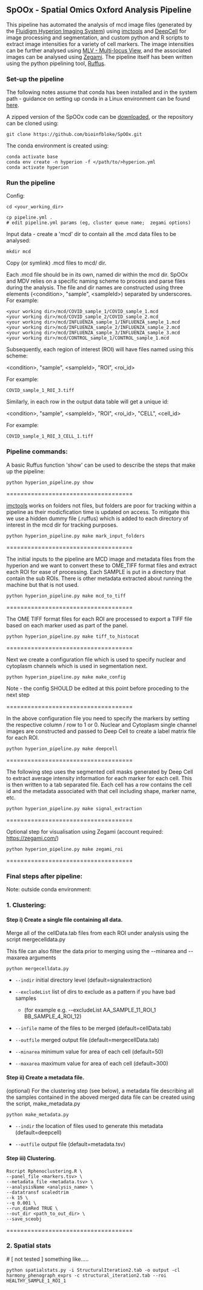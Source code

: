 ## SpOOx - Spatial Omics Oxford Analysis Pipeline
This pipeline has automated the analysis of mcd image files (generated by the [Fluidigm Hyperion Imaging System](https://www.fluidigm.com/products-services/instruments/hyperion)) using [imctools](https://github.com/BodenmillerGroup/imctools) and [DeepCell](https://simtk.org/projects/deepcell) for image processing and segmentation, and custom python and R scripts to extract image intensities for a variety of cell markers. The image intensities can be further analysed using [MLV - Multi-locus View](https://www.nature.com/articles/s42003-021-02097-y), and the associated images can be analysed using [Zegami](https://zegami.com/). The pipeline itself has been written using the python pipelining tool, [Ruffus](http://www.ruffus.org.uk).

### Set-up the pipeline ##################
The following notes assume that conda has been installed and in the system path - guidance on setting up conda in a Linux environment can be found [here](https://github.com/OBDS-Training/OBDS_Open_Workshop_Materials/blob/master/1_Conda/3_Conda_intro_CCB_Rcourse.md).

A zipped version of the SpOOx code can be [downloaded](https://github.com/Taylor-CCB-Group/SpOOx/archive/refs/heads/main.zip), or the repository can be cloned using:
```
git clone https://github.com/bioinfbloke/SpOOx.git
```
The conda environment is created using:
```
conda activate base
conda env create -n hyperion -f </path/to/>hyperion.yml
conda activate hyperion
```

### Run the pipeline ##################

Config:
```
cd <your_working_dir>

cp pipeline.yml .
# edit pipeline.yml params (eg, cluster queue name;  zegami options)
```

Input data - create a 'mcd' dir to contain all the .mcd data files to be analysed:
```
mkdir mcd 
```
Copy (or symlink) .mcd files to mcd/ dir. 

Each .mcd file should be in its own, named dir within the mcd dir. SpOOx and MDV relies on a specific naming scheme to process and parse files during the analysis. The file and dir names are constructed using three elements (\<condition\>, "sample", \<sampleId\>) separated by underscores. For example:
```
<your working dir>/mcd/COVID_sample_1/COVID_sample_1.mcd
<your working dir>/mcd/COVID_sample_2/COVID_sample_2.mcd
<your working dir>/mcd/INFLUENZA_sample_1/INFLUENZA_sample_1.mcd
<your working dir>/mcd/INFLUENZA_sample_2/INFLUENZA_sample_2.mcd
<your working dir>/mcd/INFLUENZA_sample_3/INFLUENZA_sample_3.mcd
<your working dir>/mcd/CONTROL_sample_1/CONTROL_sample_1.mcd
```
Subsequently, each region of interest (ROI) will have files named using this scheme:

\<condition\>, "sample", \<sampleId\>, "ROI", \<roi_id\>

For example:
```
COVID_sample_1_ROI_3.tiff
```
Similarly, in each row in the output data table will get a unique id:

\<condition\>, "sample", \<sampleId\>, "ROI", \<roi_id\>, "CELL", \<cell_id\>

For example:
```
COVID_sample_1_ROI_3_CELL_1.tiff
```

### Pipeline commands:
A basic Ruffus function 'show' can be used to describe the steps that make up the pipeline:
```
python hyperion_pipeline.py show
```
====================================

[imctools](https://github.com/BodenmillerGroup/imctools) works on folders not files, but folders are poor for tracking within a pipeline as their modicfication time is updated on access. To mitigate this we use a hidden dummy file (.ruffus) which is added to each directory of interest in the mcd dir for tracking purposes.

```
python hyperion_pipeline.py make mark_input_folders
```
====================================

The initial inputs to the pipeline are MCD image and metadata files from the hyperion and we want to convert these to OME_TIFF format files and extract each ROI for ease of processing. Each SAMPLE is put in a directory that contain the sub ROIs. There is other metadata extracted about running the machine but that is not used.
```
python hyperion_pipeline.py make mcd_to_tiff
```
====================================

The OME TIFF format files for each ROI are  processed to export a TIFF file based on each marker used as part of the panel. 
```
python hyperion_pipeline.py make tiff_to_histocat
```
====================================

Next we create a configuration file which is used to specify nuclear and cytoplasm channels which is used in segmentation next.
```
python hyperion_pipeline.py make make_config
```
Note - the config SHOULD be edited at this point before proceding to the next step

====================================

In the above configuration file you need to specify the markers by setting the respective column / row to 1 or 0. Nuclear and Cytoplasm single channel images are constructed and passed to Deep Cell to create a label matrix file for each ROI.
```
python hyperion_pipeline.py make deepcell
```
====================================

The following step uses the segmented cell masks generated by Deep Cell to extract average intensity information for each marker for each cell. This is then written to a tab separated file. Each cell has a row contains the cell id and the metadata associated with that cell including shape, marker name, etc.
```
python hyperion_pipeline.py make signal_extraction
```
====================================

Optional step for visualisation using Zegami (account required: https://zegami.com/)
```
python hyperion_pipeline.py make zegami_roi
```

====================================

### Final steps after pipeline:
Note: outside conda environment:

###  1. Clustering:
#### Step i)  Create a single file containing all data. 

Merge all of the cellData.tab files from each ROI under analysis using the script mergecelldata.py

This file can also filter the data prior to merging using the --minarea and --maxarea arguments
```
python mergecelldata.py
```
- `--indir` initial directory level (default=signalextraction)
  
- `--excludeList` list of dirs to exclude as a pattern if you have bad samples
   - (for example e.g. --excludeList AA_SAMPLE_11_ROI_1 BB_SAMPLE_4_ROI_12)
  
- `--infile` name of the files to be merged (default=cellData.tab)
  
- `--outfile` merged output file (default=mergecellData.tab)
  
- `--minarea` minimum value for area of each cell (default=50)
  
- `--maxarea` maximum value for area of each cell (default=300)
  
#### Step ii)  Create a metadata file.

(optional) For the clustering step (see below), a metadata file describing all the samples contained in the aboved merged data file can be created using the script, make_metadata.py

```
python make_metadata.py
```
- `--indir` the location of files used to generate this metadata (default=deepcell)
 
- `--outfile` output file (default=metadata.tsv)


#### Step iii)  Clustering.
```
Rscript Rphenoclustering.R \
--panel_file <markers.tsv> \
--metadata_file <metadata.tsv> \
--analysisName <analysis_name> \
--datatransf scaledtrim
--k 15 \
--q 0.001 \
--run_dimRed TRUE \
--out_dir <path_to_out_dir> \
--save_sceobj
```
====================================

### 2. Spatial stats

\# [ not tested ] something like.....
```
python spatialstats.py -i StructuralIteration2.tab -o output -cl harmony_phenograph_exprs -c structural_iteration2.tab --roi HEALTHY_SAMPLE_1_ROI_1
```




